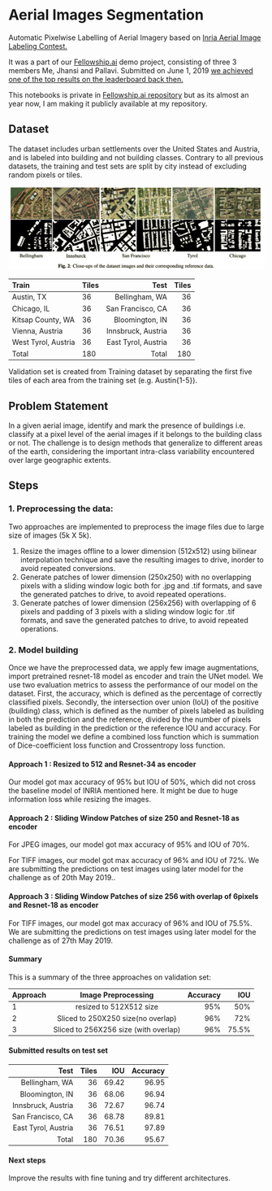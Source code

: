 # Aerial Images Segmentation

Automatic Pixelwise Labelling of Aerial Imagery based on [Inria Aerial Image Labeling Contest.](https://project.inria.fr/aerialimagelabeling/contest/)

It was a part of our [Fellowship.ai](https://fellowship.ai/) demo project, consisting of three 3 members Me, Jhansi and Pallavi. Submitted on June 1, 2019 [we achieved one of the top results on the leaderboard back then.](https://project.inria.fr/aerialimagelabeling/leaderboard/)

This notebooks is private in [Fellowship.ai repository](https://github.com/fellowship) but as its almost an year now, I am making it publicly available at my repository.

## Dataset
The dataset includes urban settlements over the United States and Austria, and is labeled into building and not building classes. Contrary to all previous datasets, the training and test sets are split by city instead of excluding random pixels or tiles.

![Images with their reference](https://github.com/ZohebAbai/Deep-Learning-Projects/blob/master/Pytorch_Fastai/Aerial-Images-Segmentation/Dataset%20images%20with%20reference.png)

|Train| Tiles | Test | Tiles|
|:------|:----|-----:|-----:|
|Austin, TX | 36 |Bellingham, WA |36|
|Chicago, IL | 36 | San Francisco, CA| 36 |
|Kitsap County, WA | 36 | Bloomington, IN |36|
|Vienna, Austria | 36 |Innsbruck, Austria |36|
|West Tyrol, Austria | 36 | East Tyrol, Austria| 36|
|Total | 180 | Total | 180|

Validation set is created from Training dataset by separating the first five tiles of each area from the training set (e.g. Austin{1-5}).

## Problem Statement
In a given aerial image, identify and mark the presence of buildings i.e. classify at a pixel level of the aerial images if it belongs to the building class or not. The challenge is to design methods that generalize to different areas of the earth, considering the important intra-class variability encountered over large geographic extents.

## Steps

### 1. Preprocessing the data:
Two approaches are implemented to preprocess the image files due to large size of images (5k X 5k).
1. Resize the images offline to a lower dimension (512x512) using bilinear interpolation technique and save the resulting images to drive, inorder to avoid repeated conversions.
2. Generate patches of lower dimension (250x250) with no overlapping pixels with a sliding window logic both for .jpg and .tif formats, and save the generated patches to drive, to avoid repeated operations.
3. Generate patches of lower dimension (256x256) with overlapping of 6 pixels and padding of 3 pixels with a sliding window logic for .tif formats, and save the generated patches to drive, to avoid repeated operations.

### 2. Model building
Once we have the preprocessed data, we apply few image augmentations, import pretrained resnet-18 model as encoder and train the UNet model. We use two evaluation metrics to assess the performance of our model on the dataset. First, the accuracy,
which is defined as the percentage of correctly classified pixels. Secondly, the intersection over union (IoU) of the positive (building) class, which is defined as the number of pixels labeled as building in both the prediction and the reference, divided by the number of pixels labeled as building in the prediction or the reference IOU and accuracy. For training the model we define a combined loss function which is summation of Dice-coefficient loss function and Crossentropy loss function.

#### Approach 1 : Resized to 512 and Resnet-34 as encoder
Our model got max accuracy of 95% but IOU of 50%, which did not cross the baseline model of INRIA mentioned here. It might be due to huge information loss while resizing the images.

#### Approach 2 : Sliding Window Patches of size 250 and Resnet-18 as encoder
For JPEG images, our model got max accuracy of 95% and IOU of 70%.

For TIFF images, our model got max accuracy of 96% and IOU of 72%. We are submitting the predictions on test images using later model for the challenge as of 20th May 2019..

#### Approach 3 : Sliding Window Patches of size 256 with overlap of 6pixels and Resnet-18 as encoder
For TIFF images, our model got max accuracy of 96% and IOU of 75.5%. We are submitting the predictions on test images using later model for the challenge as of 27th May 2019.

#### Summary
This is a summary of the three approaches on validation set:

| Approach        | Image Preprocessing           | Accuracy  | IOU |
| --------------- |:-----------------------:| -----:|------:|
| 1               | resized to 512X512 size | 95% |  50%     |
| 2               | Sliced to 250X250 size(no overlap)  |   96% | 72%   |
| 3               | Sliced to 256X256 size (with overlap)     |    96% |  75.5%  |  

#### Submitted results on test set

| Test | Tiles| IOU | Accuracy |
|-----:|-----:|-----:|-----:|
|Bellingham, WA |36| 69.42 | 96.95|
|Bloomington, IN | 36 | 68.06 | 96.94 |
|Innsbruck, Austria |36| 72.67 | 96.74 |
|San Francisco, CA |36| 68.78 | 89.81 |
|East Tyrol, Austria | 36| 76.51 | 97.89 |
| Total | 180| 70.36 | 95.67 |

#### Next steps 
Improve the results with fine tuning and try different architectures.
